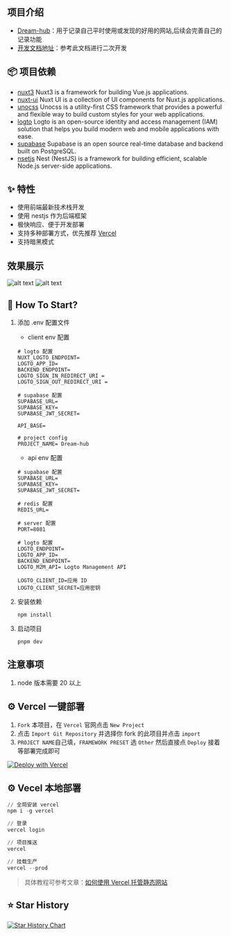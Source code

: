## 项目介绍

- [Dream-hub](https://nav.myltx.cn)：用于记录自己平时使用或发现的好用的网站,后续会完善自己的记录功能
- [开发文档地址](https://dream-hub.docs.myltx.top/guide/)：参考此文档进行二次开发

## 📦 项目依赖

- [nuxt3](https://nuxt.com/) Nuxt3 is a framework for building Vue.js applications.
- [nuxt-ui](https://github.com/nuxt/ui) Nuxt UI is a collection of UI components for Nuxt.js applications.
- [unocss](https://unocss.dev/) Unocss is a utility-first CSS framework that provides a powerful and flexible way to build custom styles for your web applications.
- [logto](https://logto.io/) Logto is an open-source identity and access management (IAM) solution that helps you build modern web and mobile applications with ease.
- [supabase](https://supabase.com/) Supabase is an open source real-time database and backend built on PostgreSQL.
- [nsetjs](https://nestjs.com/) Nest (NestJS) is a framework for building efficient, scalable Node.js server-side applications.

## ✨ 特性

- 使用前端最新技术栈开发
- 使用 nestjs 作为后端框架
- 极快响应、便于开发部署
- 支持多种部署方式，优先推荐 [Vercel](https://vercel.com/)
- 支持暗黑模式
  <!-- * 支持 `SSR` 渲染，利于 `SEO` 优化  -->
  <!-- * 目录结构清晰，轻量级，前后端一体 -->

## 效果展示

![alt text](image.png)
![alt text](image-1.png)

## 🚀 How To Start?

<!-- The mentioned operations below are based on the root directory of the current project, please be attentive to ensure there are no errors! -->

1. 添加 .env 配置文件

   - client env 配置

   ```shell
   # logto 配置
   NUXT_LOGTO_ENDPOINT=
   LOGTO_APP_ID=
   BACKEND_ENDPOINT=
   LOGTO_SIGN_IN_REDIRECT_URI =
   LOGTO_SIGN_OUT_REDIRECT_URI =

   # supabase 配置
   SUPABASE_URL=
   SUPABASE_KEY=
   SUPABASE_JWT_SECRET=

   API_BASE=

   # project config
   PROJECT_NAME= Dream-hub

   ```

   - api env 配置

   ```shell
   # supabase 配置
   SUPABASE_URL=
   SUPABASE_KEY=
   SUPABASE_JWT_SECRET=

   # redis 配置
   REDIS_URL=

   # server 配置
   PORT=8081

   # logto 配置
   LOGTO_ENDPOINT=
   LOGTO_APP_ID=
   BACKEND_ENDPOINT=
   LOGTO_M2M_API= Logto Management API

   LOGTO_CLIENT_ID=应用 ID
   LOGTO_CLIENT_SECRET=应用密钥

   ```

2. 安装依赖
   ```shell
   npm install
   ```
3. 启动项目
   ```shell
   pnpm dev
   ```

## 注意事项

1. node 版本需要 20 以上

## ⚙️ Vercel 一键部署

1. `Fork` 本项目，在 `Vercel` 官网点击 `New Project`
2. 点击 `Import Git Repository` 并选择你 fork 的此项目并点击 `import`
3. `PROJECT NAME`自己填，`FRAMEWORK PRESET` 选 `Other` 然后直接点 `Deploy` 接着等部署完成即可

[![Deploy with Vercel](https://vercel.com/button)](https://vercel.com/import/project?template=https://github.com/myltx/nav-monorepo)

## ⚙️ Vecel 本地部署

```powershell
// 全局安装 vercel
npm i -g vercel

// 登录
vercel login

// 项目推送
vercel

// 挂载生产
vercel --prod
```

> 具体教程可参考文章：[如何使用 Vercel 托管静态网站](https://baiwumm.com/p/5zzij7bt)

## ⭐ Star History

[![Star History Chart](https://api.star-history.com/svg?repos=myltx/dream-hub&type=Date)](https://star-history.com/#myltx/dream-hub&Date)

